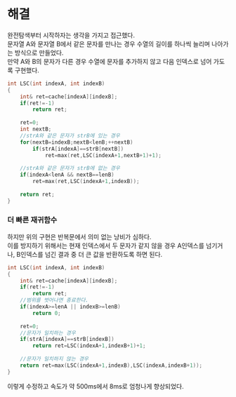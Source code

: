 # 해결 
완전탐색부터 시작하자는 생각을 가지고 접근했다.  
문자열 A와 문자열 B에서 같은 문자를 만나는 경우 수열의 길이를 하나씩 늘리며 나아가는 방식으로 만들었다.  
만약 A와 B의 문자가 다른 경우 수열에 문자를 추가하지 않고 다음 인덱스로 넘어 가도록 구현했다.  
```c++
int LSC(int indexA, int indexB)
{
    int& ret=cache[indexA][indexB];
    if(ret!=-1)
        return ret;
    
    ret=0;
    int nextB;
    //strA와 같은 문자가 strB에 있는 경우
    for(nextB=indexB;nextB<lenB;++nextB)
        if(strA[indexA]==strB[nextB])
            ret=max(ret,LSC(indexA+1,nextB+1)+1);
    
    //strA와 같은 문자가 strB에 없는 경우
    if(indexA<lenA && nextB==lenB)
        ret=max(ret,LSC(indexA+1,indexB));
    
    return ret;
}
```

### 더 빠른 재귀함수
하지만 위의 구현은 반복문에서 의미 없는 낭비가 심하다.  
이를 방지하기 위해서는 현재 인덱스에서 두 문자가 같지 않을 경우 A인덱스를 넘기거나, B인덱스를 넘긴 결과 중 더 큰 값을 반환하도록 하면 된다.  
```c++
int LSC(int indexA, int indexB)
{
    int& ret=cache[indexA][indexB];
    if(ret!=-1)
        return ret;
    //범위를 벗어나면 종료한다.
    if(indexA>=lenA || indexB>=lenB)
        return 0;
    
    ret=0;
    //문자가 일치하는 경우
    if(strA[indexA]==strB[indexB])
        return ret=LSC(indexA+1,indexB+1)+1;
    
    //문자가 일치하지 않는 경우
    return ret=max(LSC(indexA+1,indexB),LSC(indexA,indexB+1));
}
```
이렇게 수정하고 속도가 약 500ms에서 8ms로 엄청나게 향상되었다.  
